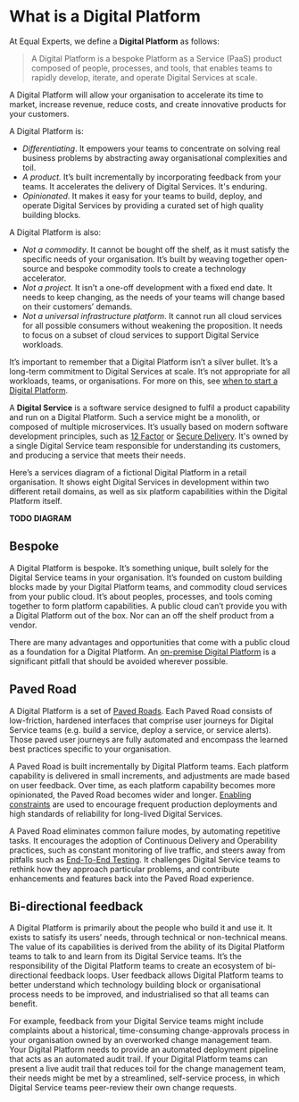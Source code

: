 # What is a Digital Platform

At Equal Experts, we define a **Digital Platform** as follows:

> A Digital Platform is a bespoke Platform as a Service \(PaaS\) product composed of people, processes, and tools, that enables teams to rapidly develop, iterate, and operate Digital Services at scale.

A Digital Platform will allow your organisation to accelerate its time to market, increase revenue, reduce costs, and create innovative products for your customers.

A Digital Platform is:

* _Differentiating_. It empowers your teams to concentrate on solving real business problems by abstracting away organisational complexities and toil.
* _A product._ It’s built incrementally by incorporating feedback from your teams. It accelerates the delivery of Digital Services. It's enduring.
* _Opinionated_. It makes it easy for your teams to build, deploy, and operate Digital Services by providing a curated set of high quality building blocks.

A Digital Platform is also:

* _Not a commodity_. It cannot be bought off the shelf, as it must satisfy the specific needs of your organisation. It’s built by weaving together open-source and bespoke commodity tools to create a technology accelerator.
* _Not a project._ It isn’t a one-off development with a fixed end date. It needs to keep changing, as the needs of your teams will change based on their customers’ demands.
* _Not a universal infrastructure platform_. It cannot run all cloud services for all possible consumers without weakening the proposition. It needs to focus on a subset of cloud services to support Digital Service workloads.

It’s important to remember that a Digital Platform isn’t a silver bullet. It’s a long-term commitment to Digital Services at scale. It’s not appropriate for all workloads, teams, or organisations. For more on this, see [when to start a Digital Platform](https://digital-platform.playbook.ee/introduction/when-to-start-a-digital-platform).

A **Digital Service** is a software service designed to fulfil a product capability and run on a Digital Platform. Such a service might be a monolith, or composed of multiple microservices. It’s usually based on modern software development principles, such as [12 Factor](https://12factor.net/) or [Secure Delivery](https://secure-delivery.playbook.ee/). It's owned by a single Digital Service team responsible for understanding its customers, and producing a service that meets their needs.

Here’s a services diagram of a fictional Digital Platform in a retail organisation. It shows eight Digital Services in development within two different retail domains, as well as six platform capabilities within the Digital Platform itself.

**TODO DIAGRAM**

## Bespoke

A Digital Platform is bespoke. It’s something unique, built solely for the Digital Service teams in your organisation. It’s founded on custom building blocks made by your Digital Platform teams, and commodity cloud services from your public cloud. It’s about peoples, processes, and tools coming together to form platform capabilities. A public cloud can’t provide you with a Digital Platform out of the box. Nor can an off the shelf product from a vendor. 

There are many advantages and opportunities that come with a public cloud as a foundation for a Digital Platform. An [on-premise Digital Platform](https://digital-platform.playbook.ee/pitfalls/on-premise-digital-platform) is a significant pitfall that should be avoided wherever possible.

## Paved Road

A Digital Platform is a set of [Paved Roads](https://www.oreilly.com/library/view/oscon-2017-/9781491976227/video306724.html). Each Paved Road consists of low-friction, hardened interfaces that comprise user journeys for Digital Service teams \(e.g. build a service, deploy a service, or service alerts\). Those paved user journeys are fully automated and encompass the learned best practices specific to your organisation. 

A Paved Road is built incrementally by Digital Platform teams. Each platform capability is delivered in small increments, and adjustments are made based on user feedback. Over time, as each platform capability becomes more opinionated, the Paved Road becomes wider and longer. [Enabling constraints](https://theitriskmanager.com/2018/12/09/constraints-that-enable/) are used to encourage frequent production deployments and high standards of reliability for long-lived Digital Services.

A Paved Road eliminates common failure modes, by automating repetitive tasks. It encourages the adoption of Continuous Delivery and Operability practices, such as constant monitoring of live traffic, and steers away from pitfalls such as [End-To-End Testing](https://digital-platform.playbook.ee/pitfalls/industralised-end-to-end-testing). It challenges Digital Service teams to rethink how they approach particular problems, and contribute enhancements and features back into the Paved Road experience. 

## Bi-directional feedback

A Digital Platform is primarily about the people who build it and use it. It exists to satisfy its users’ needs, through technical or non-technical means. The value of its capabilities is derived from the ability of its Digital Platform teams to talk to and learn from its Digital Service teams. It’s the responsibility of the Digital Platform teams to create an ecosystem of bi-directional feedback loops. User feedback allows Digital Platform teams to better understand which technology building block or organisational process needs to be improved, and industrialised so that all teams can benefit. 

For example, feedback from your Digital Service teams might include complaints about a historical, time-consuming change-approvals process in your organisation owned by an overworked change management team. Your Digital Platform needs to provide an automated deployment pipeline that acts as an automated audit trail. If your Digital Platform teams can present a live audit trail that reduces toil for the change management team, their needs might be met by a streamlined, self-service process, in which Digital Service teams peer-review their own change requests.

